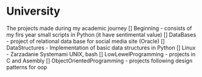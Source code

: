# University
The projects made during my academic journey
[] Beginning - consists of my firs year small scripts in Python (it have sentimental value)
[] DataBases - project of relational data base for social media site (Oracle)
[] DataStructures - Implementation of basic data structures in Python
[] Linux - Zarzadanie Systemami UNIX, bash
[] LowLewelProgramming - projects in C and Asembly
[] ObjectOrientedProgramming - projects following design patterns for oop
